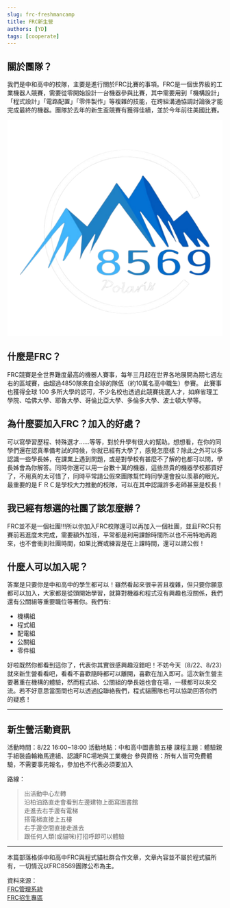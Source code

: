 ```yaml
---
slug: frc-freshmancamp
title: FRC新生營
authors: [YD]
tags: [cooperate]
---
```


## 關於團隊？

我們是中和高中的校隊，主要是進行關於FRC比賽的事項。FRC是一個世界級的工業機器人競賽，需要從零開始設計一台機器參與比賽，其中需要用到「機構設計」「程式設計」「電路配置」「零件製作」等複雜的技能，在跨組溝通協調討論後才能完成最終的機器。團隊於去年的新生盃競賽有獲得佳績，並於今年前往美國比賽。

![](frc-debg.png)

## 什麼是FRC？

FRC競賽是全世界難度最高的機器人賽事，每年三月起在世界各地展開為期七週左右的區域賽，由超過4850隊來自全球的隊伍（約10萬名高中職生）參賽。 此賽事也獲得全球 100 多所大學的認可，不少名校也透過此競賽挑選人才，如麻省理工學院、哈佛大學、耶魯大學、哥倫比亞大學、多倫多大學、波士頓大學等。

## 為什麼要加入FRC？加入的好處？

可以寫學習歷程、特殊選才......等等，對於升學有很大的幫助。想想看，在你的同學們還在認真準備考試的時候，你就已經有大學了，感覺怎麼樣？除此之外可以多認識一些學長姊，在課業上遇到問題，或是對學校有甚麼不了解的也都可以問，學長姊會為你解答。同時你還可以用一台數十萬的機器，這些昂貴的機器學校都買好了，不用真的太可惜了，同時平常請公假來團隊幫忙時同學還會投以羨慕的眼光。最重要的是ＦＲＣ是學校大力推動的校隊，可以在其中認識許多老師甚至是校長！

## 我已經有想選的社團了該怎麼辦？

FRC並不是一個社團!!!所以你加入FRC校隊還可以再加入一個社團，並且FRC只有賽前若進度未完成，需要額外加班，平常都是利用課餘時間所以也不用特地再跑來，也不會衝到社團時間，如果比賽或練習是在上課時間，還可以請公假！

## 什麼人可以加入呢？

答案是只要你是中和高中的學生都可以！雖然看起來很辛苦且複雜，但只要你願意都可以加入，大家都是從頭開始學習，就算對機器和程式沒有興趣也沒關係，我們還有公關組等重要職位等著你。我們有:

- 機構組
- 程式組
- 配電組
- 公關組
- 零件組

好啦既然你都看到這你了，代表你其實很感興趣沒錯吧！不妨今天（8/22、8/23）就來新生營看看吧，看看不喜歡隨時都可以離開，喜歡在加入即可。這次新生營主要著重在機構的體驗，然而程式組、公關組的學長姐也會在場，一樣都可以來交流。若不好意思當面問也可以透過[IG](https://www.instagram.com/codecat.tw)聯絡我們，程式貓團隊也可以協助回答你們的疑惑！

---

## 新生營活動資訊

活動時間：8/22 16:00~18:00 
活動地點：中和高中圖書館五樓
課程主題：體驗親手組裝齒輪箱馬達組、認識FRC場地與工業機台
參與資格：所有人皆可免費體驗，不需要事先報名，參加也不代表必須要加入

路線：
> 出活動中心左轉\
> 沿柏油路直走會看到左邊建物上面寫圖書館\
> 走進去右手邊有電梯\
> 搭電梯直接上五樓\
> 右手邊空間直接走進去\
> 跟任何人類(或貓咪)打招呼即可以體驗

---

本篇部落格係中和高中FRC與程式貓社群合作文章，文章內容並不屬於程式貓所有，一切情況以FRC8569團隊公布為主。

資料來源：\
[FRC管理系統](https://frc.codecat.tw)\
[FRC招生專區](https://sites.google.com/mail2.chshs.ntpc.edu.tw/frc/%E6%8B%9B%E7%94%9F%E5%B0%88%E5%8D%80)